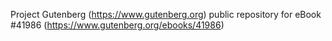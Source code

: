 Project Gutenberg (https://www.gutenberg.org) public repository for eBook #41986 (https://www.gutenberg.org/ebooks/41986)
